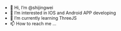 - 👋 Hi, I’m @shijingwei
- 👀 I’m interested in IOS and Android APP developing
- 🌱 I’m currently learning ThreeJS
- 📫 How to reach me ...

<!---
shijingwei/shijingwei is a ✨ special ✨ repository because its `README.md` (this file) appears on your GitHub profile.
You can click the Preview link to take a look at your changes.
--->
